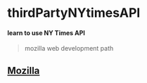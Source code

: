 # thirdPartyNYtimesAPI
#### learn to use NY Times API
> mozilla web development path
## [Mozilla](https://developer.mozilla.org "Mozilla developer")
